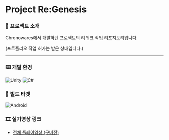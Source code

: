 # Project Re:Genesis
### 📜 프로젝트 소개
Chronowares에서 개발하던 프로젝트의 리워크 작업 리포지토리입니다.

(포트폴리오 작업 허가는 받은 상태입니다.)

----
### ⌨️ 개발 환경
![Unity](https://img.shields.io/badge/unity-%23000000.svg?style=for-the-badge&logo=unity&logoColor=white)
![C#](https://img.shields.io/badge/c%23-%23239120.svg?style=for-the-badge&logo=csharp&logoColor=white)

### 💾 빌드 타겟
![Android](https://img.shields.io/badge/Android-3DDC84?style=for-the-badge&logo=android&logoColor=white)

### 🎞 실기영상 링크
- [전체 플레이영상 (구버전)](https://youtu.be/RFtxVk1AzmM?si=v5_NyzIUOq9hqJBj)
